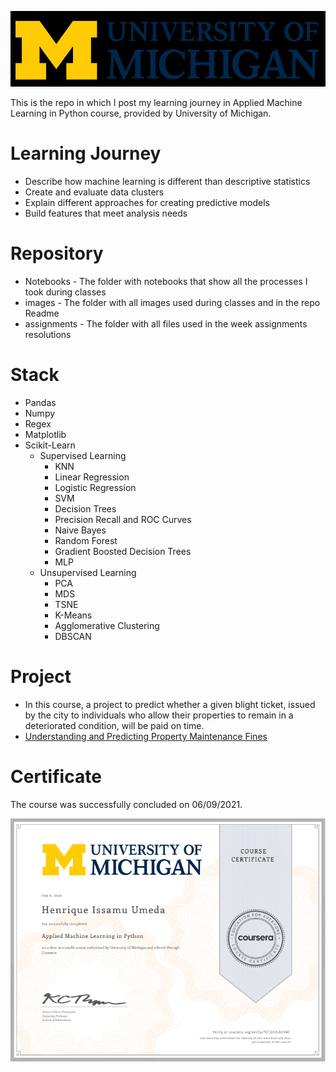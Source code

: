 ![](../images/um-logo.png)


This is the repo in which I post my learning journey in Applied Machine Learning in Python course, provided by University of Michigan.

# Learning Journey
- Describe how machine learning is different than descriptive statistics
- Create and evaluate data clusters
- Explain different approaches for creating predictive models
- Build features that meet analysis needs


# Repository
- Notebooks - The folder with notebooks that show all the processes I took during classes
- images - The folder with all images used during classes and in the repo Readme
- assignments - The folder with all files used in the week assignments resolutions


# Stack 
- Pandas
- Numpy
- Regex
- Matplotlib
- Scikit-Learn
  - Supervised Learning
    - KNN
    - Linear Regression
    - Logistic Regression
    - SVM
    - Decision Trees
    - Precision Recall and ROC Curves
    - Naive Bayes
    - Random Forest
    - Gradient Boosted Decision Trees
    - MLP
  - Unsupervised Learning
    - PCA
    - MDS
    - TSNE
    - K-Means
    - Agglomerative Clustering
    - DBSCAN


# Project
- In this course, a project to predict whether a given blight ticket, issued by the city to individuals who allow their properties to remain in a deteriorated condition, will be paid on time.
- [Understanding and Predicting Property Maintenance Fines](https://github.com/henriqueumeda/Data-Science-study/tree/main/UM/03%20-%20Applied%20Machine%20Learning%20in%20Python/assignments/assignment4)

# Certificate 
The course was successfully concluded on 06/09/2021.

![](images/certificate.png)
